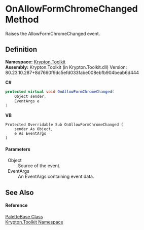 # OnAllowFormChromeChanged Method


Raises the AllowFormChromeChanged event.



## Definition
**Namespace:** <a href="79d2eac2-21f4-54ff-7552-b20c33c30600.md">Krypton.Toolkit</a>  
**Assembly:** Krypton.Toolkit (in Krypton.Toolkit.dll) Version: 80.23.10.287+8d7660f9dc5efd033fabe008ebfb904beab6d444

**C#**
``` C#
protected virtual void OnAllowFormChromeChanged(
	Object sender,
	EventArgs e
)
```
**VB**
``` VB
Protected Overridable Sub OnAllowFormChromeChanged ( 
	sender As Object,
	e As EventArgs
)
```



#### Parameters
<dl><dt>  Object</dt><dd>Source of the event.</dd><dt>  EventArgs</dt><dd>An EventArgs containing event data.</dd></dl>

## See Also


#### Reference
<a href="6da77fa5-1590-4646-f2ea-70002c922aee.md">PaletteBase Class</a>  
<a href="79d2eac2-21f4-54ff-7552-b20c33c30600.md">Krypton.Toolkit Namespace</a>  
